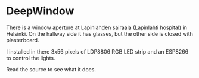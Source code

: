 # DeepWindow
There is a window aperture at Lapinlahden sairaala (Lapinlahti hospital) in Helsinki.
On the hallway side it has glasses, but the other side is closed with plasterboard.

I installed in there 3x56 pixels of LDP8806 RGB LED strip and an ESP8266 to control the lights.

Read the source to see what it does.
